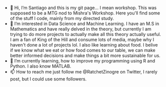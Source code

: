 - 👋 Hi, I’m Santiago and this is my git page... I mean workshop. This was supposed to be a MTG nod to Mishra's Workshop. Here you'll find some of the stuff I code, mainly from my directed study.
- 👀 I’m interested in Data Science and Machine Learning. I have an M.S in Mathematics and have really delved in the theory, but currently I am trying to do more projects to actually make all this theory actually useful. I am a fan of King of the Hill and consume lots of media, maybe why I haven't done a lot of projects lol. I also like learning about food. I belive if we know what we eat or how food comes to our table, we can make better informed decisions and make things a bit more sustainable for us.  
- 🌱 I’m currently learning, how to improve my programming using R and Python. I also know MATLAB.
- 📫 How to reach me just follow me @RatchetZinogre on Twitter, I rarely post, but I could use some followers. 

<!---
SantisWorkshop/SantisWorkshop is a ✨ special ✨ repository because its `README.md` (this file) appears on your GitHub profile.
You can click the Preview link to take a look at your changes.
--->
